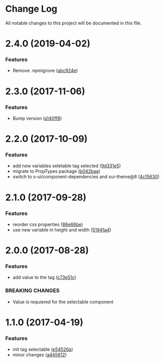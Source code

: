 # Change Log

All notable changes to this project will be documented in this file.

<a name="2.4.0"></a>
# 2.4.0 (2019-04-02)


### Features

* Remove .npmignore ([abc924e](https://github.com/SUI-Components/schibsted-spain-components/commit/abc924e))



<a name="2.3.0"></a>
# 2.3.0 (2017-11-06)


### Features

* Bump version ([a140ff8](https://github.com/SUI-Components/schibsted-spain-components/commit/a140ff8))



<a name="2.2.0"></a>
# 2.2.0 (2017-10-09)


### Features

* add new variables seletable tag selected ([9d331e5](https://github.com/SUI-Components/schibsted-spain-components/commit/9d331e5))
* migrate to PropTypes package ([b042bae](https://github.com/SUI-Components/schibsted-spain-components/commit/b042bae))
* switch to s-ui/component-dependencies and sui-theme@8 ([4c15630](https://github.com/SUI-Components/schibsted-spain-components/commit/4c15630))



<a name="2.1.0"></a>
# 2.1.0 (2017-09-28)


### Features

* reorder css properties ([88e66be](https://github.com/SUI-Components/schibsted-spain-components/commit/88e66be))
* use new variable in height and width ([51941a4](https://github.com/SUI-Components/schibsted-spain-components/commit/51941a4))



<a name="2.0.0"></a>
# 2.0.0 (2017-08-28)


### Features

* add value to the tag ([c73e51c](https://github.com/SUI-Components/schibsted-spain-components/commit/c73e51c))


### BREAKING CHANGES

* Value is requiered for the selectable component



<a name="1.1.0"></a>
# 1.1.0 (2017-04-19)


### Features

* init tag selectable ([e54526a](https://github.com/SUI-Components/schibsted-spain-components/commit/e54526a))
* minor changes ([a445612](https://github.com/SUI-Components/schibsted-spain-components/commit/a445612))




